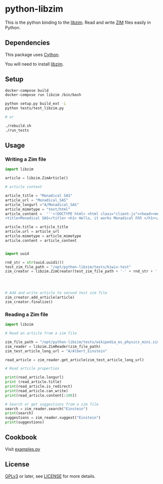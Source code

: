 
python-libzim
===========

This is the python binding to the [libzim](https://github.com/openzim/libzim).  Read and write
[ZIM](https://openzim.org) files easily in Python.

## Dependencies

This package uses [Cython](https://github.com/cython/cython).

You will need to install [libzim](https://github.com/openzim/libzim).



## Setup

```bash
docker-compose build
docker-compose run libzim /bin/bash
```
```bash
python setup.py build_ext -i
python tests/test_libzim.py

# or

./rebuild.sh
./run_tests
```

## Usage

### Writing a Zim file

```python
import libzim

article = libzim.ZimArticle()

# article content

article_title = "Monadical SAS"
article_url = "Monadical_SAS"
article_longurl ="A/Monadical_SAS"
article_mimetype = "text/html"
article_content =  '''<!DOCTYPE html> <html class="client-js"><head><meta charset="UTF-8">
<title>Monadical SAS</title> <h1> Hello, it works Monadical ñññ </h1></html>'''

article.title = article_title
article.url = article_url
article.mimetype = article_mimetype
article.content = article_content


import uuid

rnd_str = str(uuid.uuid1()) 
test_zim_file_path = "/opt/python-libzim/tests/kiwix-test"
zim_creator = libzim.ZimCreator(test_zim_file_path + '-' + rnd_str + '.zim',"welcome","spa",2048)




# Add and write article to second test zim file
zim_creator.add_article(article)
zim_creator.finalize()
```

### Reading a Zim file

```python
import libzim

# Read an article from a zim file

zim_file_path = "/opt/python-libzim/tests/wikipedia_es_physics_mini.zim"
zim_reader = libzim.ZimReader(zim_file_path)
zim_test_article_long_url = "A/Albert_Einstein"

read_article = zim_reader.get_article(zim_test_article_long_url)

# Read article properties

print(read_article.longurl)
print (read_article.title)
print(read_article.is_redirect)
print(read_article.can_write)
print(read_article.content[:100])

# Search or get suggestions from a zim file
search = zim_reader.search("Einstein")
print(search)
suggestions = zim_reader.suggest("Einstein")
print(suggestions)

```

## Cookbook

Visit [examples.py](libzim/examples.py)

## License

[GPLv3](https://www.gnu.org/licenses/gpl-3.0) or later, see
[LICENSE](LICENSE) for more details.